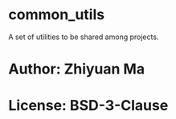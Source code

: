 # common_utils
A set of utilities to be shared among projects.

# Author: Zhiyuan Ma

# License: BSD-3-Clause
